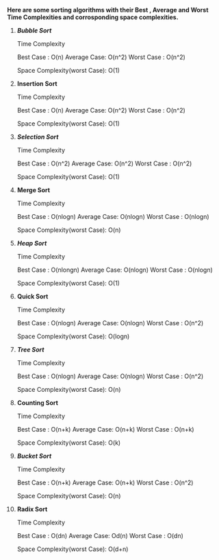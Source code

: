 **Here are some sorting algorithms with their Best , Average and Worst Time Complexities and corrosponding space complexities.**

1. ***Bubble Sort***
   
   Time Complexity

   Best Case : O(n)
   Average Case: O(n^2)
   Worst Case : O(n^2)

   Space Complexity(worst Case): O(1)

2. **Insertion Sort**
   
   Time Complexity

   Best Case : O(n)
   Average Case: O(n^2)
   Worst Case : O(n^2)

   Space Complexity(worst Case): O(1)

3. ***Selection Sort***
   
   Time Complexity

   Best Case : O(n^2)
   Average Case: O(n^2)
   Worst Case : O(n^2)

   Space Complexity(worst Case): O(1)

4. **Merge Sort**
   
   Time Complexity

   Best Case : O(nlogn)
   Average Case: O(nlogn)
   Worst Case : O(nlogn)

   Space Complexity(worst Case): O(n)

5. ***Heap Sort***
   
   Time Complexity

   Best Case : O(nlongn)
   Average Case: O(nlogn)
   Worst Case : O(nlogn)

   Space Complexity(worst Case): O(1)

6. **Quick Sort**
   
   Time Complexity

   Best Case : O(nlogn)
   Average Case: O(nlogn)
   Worst Case : O(n^2)

   Space Complexity(worst Case): O(logn)

6. ***Tree Sort***
   
   Time Complexity

   Best Case : O(nlogn)
   Average Case: O(nlogn)
   Worst Case : O(n^2)

   Space Complexity(worst Case): O(n)

7. **Counting Sort**
   
   Time Complexity

   Best Case : O(n+k)
   Average Case: O(n+k)
   Worst Case : O(n+k)

   Space Complexity(worst Case): O(k)

8. ***Bucket Sort***
   
   Time Complexity

   Best Case : O(n+k)
   Average Case: O(n+k)
   Worst Case : O(n^2)

   Space Complexity(worst Case): O(n)

9. **Radix Sort**
   
   Time Complexity

   Best Case : O(dn)
   Average Case: Od(n)
   Worst Case : O(dn)

   Space Complexity(worst Case): O(d+n)